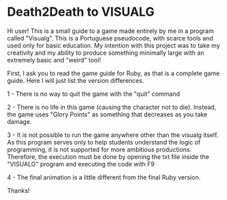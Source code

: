 # Death2Death to VISUALG

Hi user! This is a small guide to a game made entirely by me in a program called "Visualg". This is a Portuguese pseudocode, with scarce tools and used only for basic education. My intention with this project was to take my creativity and my ability to produce something minimally large with an extremely basic and "weird" tool!


First, I ask you to read the game guide for Ruby, as that is a complete game guide. Here I will just list the version differences.

1 - There is no way to quit the game with the "quit" command

2 - There is no life in this game (causing the character not to die). Instead, the game uses "Glory Points" as something that decreases as you take damage.

3 - It is not possible to run the game anywhere other than the visualg itself. As this program serves only to help students understand the logic of programming, it is not supported for more ambitious productions. Therefore, the execution must be done by opening the txt file inside the "VISUALG" program and executing the code with F9

4 - The final animation is a little different from the final Ruby version.


Thanks!